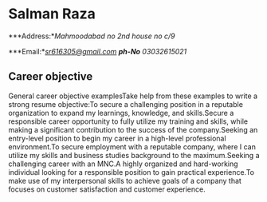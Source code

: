 # Salman Raza

***Address:**Mahmoodabad no 2nd house no c/9*

***Email:**sr616305@gmail.com **ph-No**  03032615021*


## Career objective

General career objective examplesTake help from these examples to write a strong resume objective:To secure a challenging position in a reputable organization to expand my learnings, knowledge, and skills.Secure a responsible career opportunity to fully utilize my training and skills, while making a significant contribution to the success of the company.Seeking an entry-level position to begin my career in a high-level professional environment.To secure employment with a reputable company, where I can utilize my skills and business studies background to the maximum.Seeking a challenging career with an MNC.A highly organized and hard-working individual looking for a responsible position to gain practical experience.To make use of my interpersonal skills to achieve goals of a company that focuses on customer satisfaction and customer experience.


